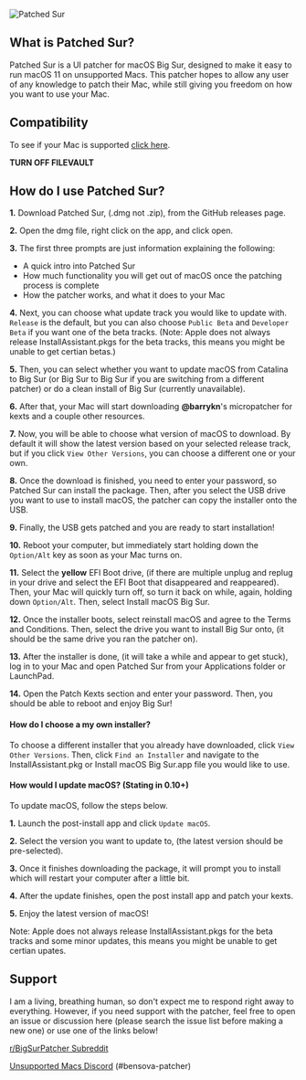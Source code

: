 ![Patched Sur](https://raw.githubusercontent.com/BenSova/Patched-Sur/main/Extra%20Files/banner.png)

## What is Patched Sur?

Patched Sur is a UI patcher for macOS Big Sur, designed to make it easy to run macOS 11 on unsupported Macs. This patcher hopes to allow any user of any knowledge to patch their Mac, while still giving you freedom on how you want to use your Mac.

## Compatibility
To see if your Mac is supported [click here](https://bensova.gitbook.io/big-sur/supported-macs).

**TURN OFF FILEVAULT**

## How do I use Patched Sur?

**1.** Download Patched Sur, (.dmg not .zip), from the GitHub releases page.

**2.** Open the dmg file, right click on the app, and click open.

**3.** The first three prompts are just information explaining the following:
   - A quick intro into Patched Sur
   - How much functionality you will get out of macOS once the patching process is complete
   - How the patcher works, and what it does to your Mac

**4.** Next, you can choose what update track you would like to update with. `Release` is the default, but you can also choose `Public Beta` and `Developer Beta` if you want one of the beta tracks. (Note: Apple does not always release InstallAssistant.pkgs for the beta tracks, this means you might be unable to get certian betas.)

**5.** Then, you can select whether you want to update macOS from Catalina to Big Sur (or Big Sur to Big Sur if you are switching from a different patcher) or do a clean install of Big Sur (currently unavailable).

**6.** After that, your Mac will start downloading **@barrykn**'s micropatcher for kexts and a couple other resources.

**7.** Now, you will be able to choose what version of macOS to download. By default it will show the latest version based on your selected release track, but if you click `View Other Versions`, you can choose a different one or your own.

**8.** Once the download is finished, you need to enter your password, so Patched Sur can install the package. Then, after you select the USB drive you want to use to install macOS, the patcher can copy the installer onto the USB.

**9.** Finally, the USB gets patched and you are ready to start installation!

**10.** Reboot your computer, but immediately start holding down the `Option/Alt` key as soon as your Mac turns on.

**11.** Select the __yellow__ EFI Boot drive, (if there are multiple unplug and replug in your drive and select the EFI Boot that disappeared and reappeared).  Then, your Mac will quickly turn off, so turn it back on while, again, holding down `Option/Alt`. Then, select Install macOS Big Sur.

**12.** Once the installer boots, select reinstall macOS and agree to the Terms and Conditions. Then, select the drive you want to install Big Sur onto, (it should be the same drive you ran the patcher on).

**13.** After the installer is done, (it will take a while and appear to get stuck), log in to your Mac and open Patched Sur from your Applications folder or LaunchPad.

**14.** Open the Patch Kexts section and enter your password. Then, you should be able to reboot and enjoy Big Sur!

#### How do I choose a my own installer?

To choose a different installer that you already have downloaded, click `View Other Versions`. Then, click `Find an Installer` and navigate to the InstallAssistant.pkg or Install macOS Big Sur.app file you would like to use.

#### How would I update macOS? (Stating in 0.10+)

To update macOS, follow the steps below.

**1.** Launch the post-install app and click `Update macOS`.

**2.** Select the version you want to update to, (the latest version should be pre-selected).

**3.** Once it finishes downloading the package, it will prompt you to install which will restart your computer after a little bit.

**4.** After the update finishes, open the post install app and patch your kexts.

**5.** Enjoy the latest version of macOS!

Note: Apple does not always release InstallAssistant.pkgs for the beta tracks and some minor updates, this means you might be unable to get certian upates.

## Support

I am a living, breathing human, so don't expect me to respond right away to everything. However, if you need support with the patcher, feel free to open an issue or discussion here (please search the issue list before making a new one) or use one of the links below!

[r/BigSurPatcher Subreddit](https://www.reddit.com/r/BigSurPatcher/)

[Unsupported Macs Discord](https://discord.com/invite/XbbWAsE) (#bensova-patcher)
